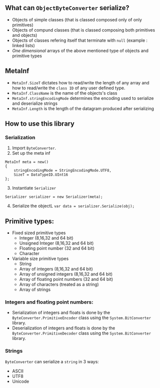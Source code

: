 ## What can `ObjectByteConverter` serialize?
- Objects of simple classes (that is classed composed only of only primitives)
- Objects of compund classes (that is classed composing both primitives and objects)
- Objects of classes refering itself that terminate with `null` (example : linked lists)
- *One dimensional* arrays of the above mentioned type of objects and primitive types

## MetaInf
- `MetaInf.SizeT` dictates how to read/write the length of any array and how to read/write the `class ID` of any user defined type.
- `MetaInf.ClassName` is the name of the objects's class
- `MetaInf.stringEncodingMode` determines the encoding used to serialize and deserialize strings
- `MetaInf.Length` is the length of the datagram produced after serializing

## How to use this library
### Serialization
1. Import `ByteConverter`.
2. Set up the meta inf
```
MetaInf meta = new()
{
    stringEncodingMode = StringEncodingMode.UTF8,
    SizeT = DataTypeID.UInt16
};
```
3. Instantiate `Serializer`
```
Serializer serializer = new Serializer(meta);
```
4. Serialize the objectL
   `var data = serializer.Serialize(obj);`

## Primitive types:
- Fixed sized primitive types
    - Integer (8,16,32 and 64 bit)
    - Unsigned Integer (8,16,32 and 64 bit)
    - Floating point number (32 and 64 bit)
    - Character
- Variable size primitive types
    - String
    - Array of integers (8,16,32 and 64 bit)
    - Array of unsigned integers (8,16,32 and 64 bit)
    - Array of floating point numbers (32 and 64 bit)
    - Array of characters (treated as a string)
    - Array of strings

### Integers and floating point numbers:
- Serialization of integers and floats is done by the `ByteConverter.PrimitiveEncoder` class using the `System.BitConverter` library.
- Deserialization of integers and floats is done by the `ByteConverter.PrimitiveDecoder` class using the `System.BitConverter` library.

### Strings
`ByteConverter` can serialize a `string` in 3 ways:
- ASCII
- UTF8
- Unicode